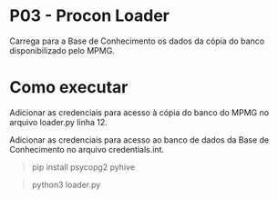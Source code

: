 # P03 - Procon Loader

Carrega para a Base de Conhecimento os dados da cópia do banco disponibilizado pelo MPMG.

# Como executar

Adicionar as credenciais para acesso à cópia do banco do MPMG no arquivo loader.py linha 12.

Adicionar as credenciais para acesso ao banco de dados da Base de Conhecimento no arquivo credentials.int.

> pip install psycopg2 pyhive

> python3 loader.py
